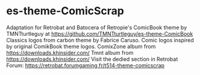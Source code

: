 # es-theme-ComicScrap
Adaptation for Retrobat and Batocera of Retropie's ComicBook theme by TMNTturtleguy at https://github.com/TMNTturtleguy/es-theme-ComicBook
Classics logos from carbon theme by Fabrice Caruso.
Comic logos inspired by original ComikBook theme logos.
ComixZone album from https://downloads.khinsider.com/
Tmnt album from https://downloads.khinsider.com/
Visit the dedied section in Retrobat Forum: https://retrobat.forumgaming.fr/t514-theme-comicscrap
